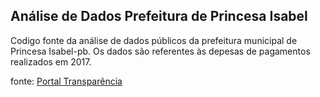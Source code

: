 ## **Análise de Dados Prefeitura de Princesa Isabel**

Codigo fonte da análise de dados públicos da prefeitura municipal de Princesa Isabel-pb.
Os dados são referentes às depesas de pagamentos realizados em 2017.


fonte: [Portal Transparência](https://transparencia.elmartecnologia.com.br/Contab/Despesas/Empenhos?e=201153&Tab=2&isModal=false&ctx=201153&header=off&footer=off&menu=off)
